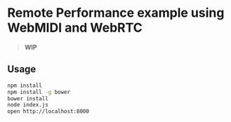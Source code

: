 Remote Performance example using WebMIDI and WebRTC
===================================================

> **WIP**

## Usage

```bash
npm install
npm install -g bower
bower install
node index.js
open http://localhost:8000
```


